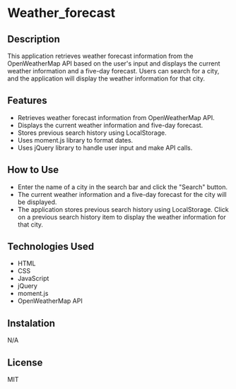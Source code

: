 # Weather_forecast

## Description
This application retrieves weather forecast information from the OpenWeatherMap API based on the user's input and displays the current weather information and a five-day forecast. Users can search for a city, and the application will display the weather information for that city.

## Features
- Retrieves weather forecast information from OpenWeatherMap API.
- Displays the current weather information and five-day forecast.
- Stores previous search history using LocalStorage.
- Uses moment.js library to format dates.
- Uses jQuery library to handle user input and make API calls.

## How to Use
- Enter the name of a city in the search bar and click the "Search" button.
- The current weather information and a five-day forecast for the city will be displayed.
- The application stores previous search history using LocalStorage.
Click on a previous search history item to display the weather information for that city.
## Technologies Used
- HTML
- CSS
- JavaScript
- jQuery
- moment.js
- OpenWeatherMap API
## Instalation 
N/A
## License
MIT